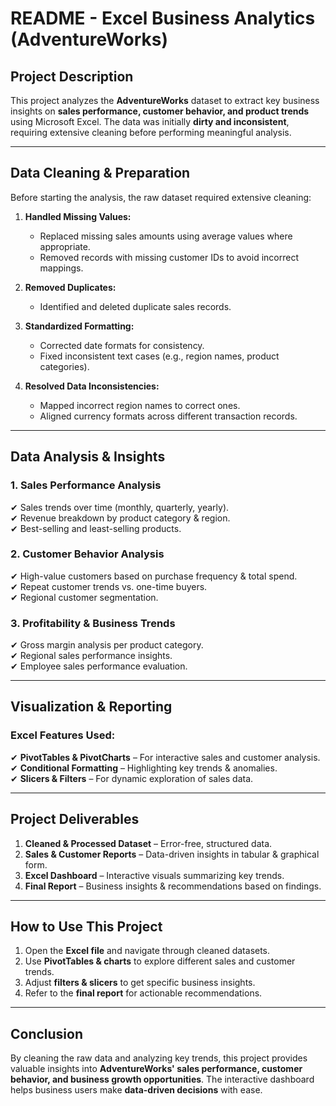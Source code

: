 # README - Excel Business Analytics (AdventureWorks)


## Project Description  
This project analyzes the **AdventureWorks** dataset to extract key business insights on **sales performance, customer behavior, and product trends** using Microsoft Excel. The data was initially **dirty and inconsistent**, requiring extensive cleaning before performing meaningful analysis.  
 
 ---

## Data Cleaning & Preparation  
Before starting the analysis, the raw dataset required extensive cleaning:  

1. **Handled Missing Values:**  
   - Replaced missing sales amounts using average values where appropriate.  
   - Removed records with missing customer IDs to avoid incorrect mappings.  

2. **Removed Duplicates:**  
   - Identified and deleted duplicate sales records.  

3. **Standardized Formatting:**  
   - Corrected date formats for consistency.  
   - Fixed inconsistent text cases (e.g., region names, product categories).  

4. **Resolved Data Inconsistencies:**  
   - Mapped incorrect region names to correct ones.  
   - Aligned currency formats across different transaction records.  

---

## Data Analysis & Insights  

### **1. Sales Performance Analysis**  
✔ Sales trends over time (monthly, quarterly, yearly).  
✔ Revenue breakdown by product category & region.  
✔ Best-selling and least-selling products.  

### **2. Customer Behavior Analysis**  
✔ High-value customers based on purchase frequency & total spend.  
✔ Repeat customer trends vs. one-time buyers.  
✔ Regional customer segmentation.  

### **3. Profitability & Business Trends**  
✔ Gross margin analysis per product category.  
✔ Regional sales performance insights.  
✔ Employee sales performance evaluation.  

---

## Visualization & Reporting  

### **Excel Features Used:**  
✔ **PivotTables & PivotCharts** – For interactive sales and customer analysis.  
✔ **Conditional Formatting** – Highlighting key trends & anomalies.  
✔ **Slicers & Filters** – For dynamic exploration of sales data.  

---

## Project Deliverables  
1. **Cleaned & Processed Dataset** – Error-free, structured data.  
2. **Sales & Customer Reports** – Data-driven insights in tabular & graphical form.  
3. **Excel Dashboard** – Interactive visuals summarizing key trends.  
4. **Final Report** – Business insights & recommendations based on findings.  

---

## How to Use This Project  
1. Open the **Excel file** and navigate through cleaned datasets.  
2. Use **PivotTables & charts** to explore different sales and customer trends.  
3. Adjust **filters & slicers** to get specific business insights.  
4. Refer to the **final report** for actionable recommendations.  

---

## Conclusion  
By cleaning the raw data and analyzing key trends, this project provides valuable insights into **AdventureWorks' sales performance, customer behavior, and business growth opportunities**. The interactive dashboard helps business users make **data-driven decisions** with ease.  
